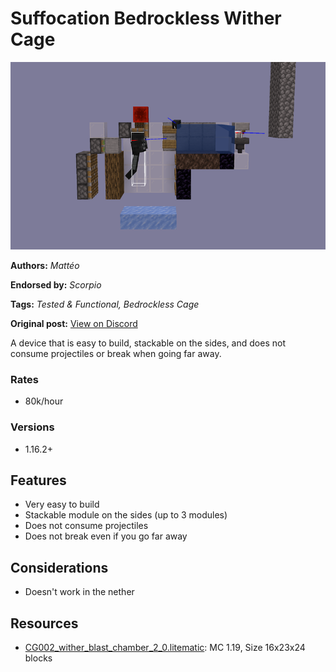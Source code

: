 # Suffocation Bedrockless Wither Cage
<img alt="2023-01-01_16.png" src="images/2023-01-01_16.png?raw=1" height="300px">

**Authors:** *Mattéo*

**Endorsed by:** *Scorpio*

**Tags:** *Tested & Functional, Bedrockless Cage*

**Original post:** [View on Discord](https://discord.com/channels/913065809096638494/1391959841349832744)

A device that is easy to build, stackable on the sides, and does not consume projectiles or break when going far away.

### Rates
- 80k/hour
### Versions
- 1.16.2+
## Features
- Very easy to build
- Stackable module on the sides (up to 3 modules)
- Does not consume projectiles
- Does not break even if you go far away
## Considerations
- Doesn't work in the nether

## Resources
- [CG002_wither_blast_chamber_2_0.litematic](attachments/CG002_wither_blast_chamber_2_0.litematic): MC 1.19, Size 16x23x24 blocks
